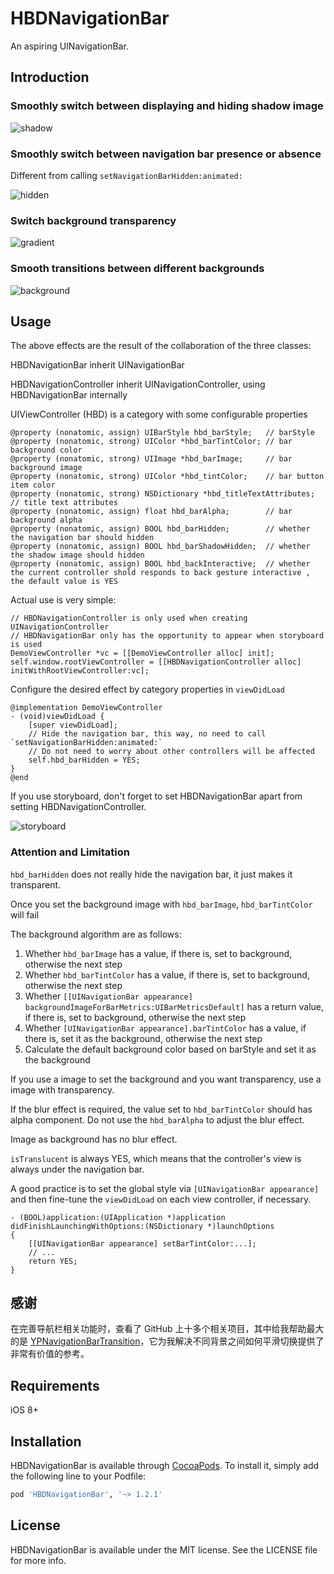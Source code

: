 # HBDNavigationBar



An aspiring UINavigationBar. 

##  Introduction

### Smoothly switch between displaying and hiding shadow image


![shadow](./screenshot/shadow.gif)

### Smoothly switch between navigation bar presence or absence

Different from calling `setNavigationBarHidden:animated:`

![hidden](./screenshot/hidden.gif)

### Switch background transparency

![gradient](./screenshot/gradient.gif)

### Smooth transitions between different backgrounds

![background](./screenshot/background.gif)


## Usage

The above effects are the result of the collaboration of the three classes:

HBDNavigationBar inherit UINavigationBar

HBDNavigationController inherit UINavigationController, using HBDNavigationBar internally

UIViewController (HBD) is a category with some configurable properties

```objc
@property (nonatomic, assign) UIBarStyle hbd_barStyle;   // barStyle
@property (nonatomic, strong) UIColor *hbd_barTintColor; // bar background color
@property (nonatomic, strong) UIImage *hbd_barImage;     // bar background image
@property (nonatomic, strong) UIColor *hbd_tintColor;    // bar button item color
@property (nonatomic, strong) NSDictionary *hbd_titleTextAttributes; // title text attributes
@property (nonatomic, assign) float hbd_barAlpha;        // bar background alpha
@property (nonatomic, assign) BOOL hbd_barHidden;        // whether the navigation bar should hidden
@property (nonatomic, assign) BOOL hbd_barShadowHidden;  // whether the shadow image should hidden
@property (nonatomic, assign) BOOL hbd_backInteractive;  // whether the current controller shold responds to back gesture interactive , the default value is YES
```

Actual use is very simple:

```objc
// HBDNavigationController is only used when creating UINavigationController
// HBDNavigationBar only has the opportunity to appear when storyboard is used
DemoViewController *vc = [[DemoViewController alloc] init];
self.window.rootViewController = [[HBDNavigationController alloc] initWithRootViewController:vc];
```

Configure the desired effect by category properties in `viewDidLoad`

```objc
@implementation DemoViewController
- (void)viewDidLoad {
    [super viewDidLoad];
    // Hide the navigation bar, this way, no need to call `setNavigationBarHidden:animated:`
    // Do not need to worry about other controllers will be affected
    self.hbd_barHidden = YES; 
}
@end
```

If you use storyboard, don't forget to set HBDNavigationBar apart from setting HBDNavigationController.

![storyboard](./screenshot/storyboard.jpg)

### Attention and Limitation

`hbd_barHidden` does not really hide the navigation bar, it just makes it transparent.

Once you set the background image with `hbd_barImage`, `hbd_barTintColor` will fail

The background algorithm are as follows:

1. Whether `hbd_barImage` has a value, if there is, set to background, otherwise the next step
2. Whether `hbd_barTintColor` has a value, if there is, set to background, otherwise the next step
3. Whether `[[UINavigationBar appearance] backgroundImageForBarMetrics:UIBarMetricsDefault]` has a return value, if there is, set to background, otherwise the next step
4. Whether `[UINavigationBar appearance].barTintColor` has a value, if there is, set it as the background, otherwise the next step
5. Calculate the default background color based on barStyle and set it as the background

If you use a image to set the background and you want transparency, use a image with transparency.

If the blur effect is required, the value set to `hbd_barTintColor` should has alpha component. Do not use the `hbd_barAlpha` to adjust the blur effect.

Image as background has no blur effect.

`isTranslucent` is always YES, which means that the controller's view is always under the navigation bar.

A good practice is to set the global style via `[UINavigationBar appearance]` and then fine-tune the `viewDidLoad` on each view controller, if necessary.

```objc
- (BOOL)application:(UIApplication *)application didFinishLaunchingWithOptions:(NSDictionary *)launchOptions
{
    [[UINavigationBar appearance] setBarTintColor:...];
    // ...
    return YES;
}
```

## 感谢

在完善导航栏相关功能时，查看了 GitHub 上十多个相关项目，其中给我帮助最大的是 [YPNavigationBarTransition](https://github.com/yiplee/YPNavigationBarTransition)，它为我解决不同背景之间如何平滑切换提供了非常有价值的参考。


## Requirements

iOS 8+

## Installation

HBDNavigationBar is available through [CocoaPods](http://cocoapods.org). To install
it, simply add the following line to your Podfile:

```ruby
pod 'HBDNavigationBar', '~> 1.2.1'
```

## License

HBDNavigationBar is available under the MIT license. See the LICENSE file for more info.
